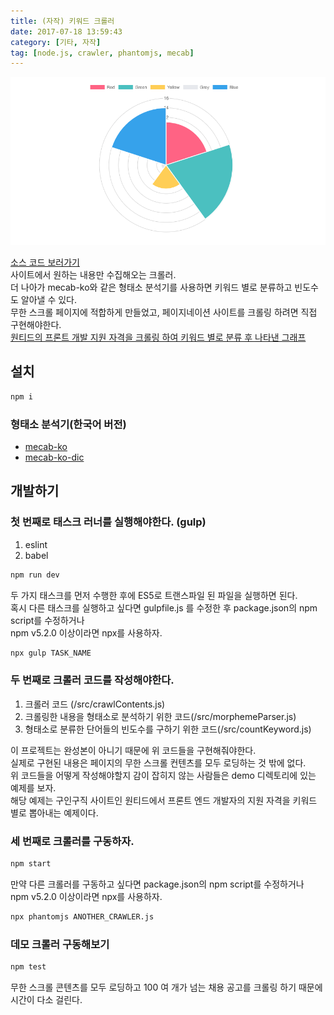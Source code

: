 ```yaml
---
title: (자작) 키워드 크롤러
date: 2017-07-18 13:59:43
category: [기타, 자작]
tag: [node.js, crawler, phantomjs, mecab]
---
```

![차트라던지 표라던지 표현 방법은 유저가 직접 구현해야한다.](/images/keyword-crawler/thumb.png)  

[소스 코드 보러가기](https://github.com/perfectacle/keyword-crawler)  
사이트에서 원하는 내용만 수집해오는 크롤러.  
더 나아가 mecab-ko와 같은 형태소 분석기를 사용하면 키워드 별로 분류하고 빈도수도 알아낼 수 있다.  
무한 스크롤 페이지에 적합하게 만들었고, 페이지네이션 사이트를 크롤링 하려면 직접 구현해야한다.  
[원티드의 프론트 개발 지원 자격을 크롤링 하여 키워드 별로 분류 후 나타낸 그래프](https://perfectacle.github.io/crawl-temp/)  

## 설치
```bash
npm i
```

### 형태소 분석기(한국어 버전)  
* [mecab-ko](https://bitbucket.org/eunjeon/mecab-ko/)  
* [mecab-ko-dic](https://bitbucket.org/eunjeon/mecab-ko-dic)

## 개발하기
### 첫 번째로 태스크 러너를 실행해야한다. (gulp)  
1. eslint  
2. babel  

```bash
npm run dev
```

두 가지 태스크를 먼저 수행한 후에 ES5로 트랜스파일 된 파일을 실행하면 된다.  
혹시 다른 태스크를 실행하고 싶다면 gulpfile.js 를 수정한 후 package.json의 npm script를 수정하거나  
npm v5.2.0 이상이라면 npx를 사용하자.  
```bash
npx gulp TASK_NAME
```

### 두 번째로 크롤러 코드를 작성해야한다.  
1. 크롤러 코드 (/src/crawlContents.js)  
2. 크롤링한 내용을 형태소로 분석하기 위한 코드(/src/morphemeParser.js)  
3. 형태소로 분류한 단어들의 빈도수를 구하기 위한 코드(/src/countKeyword.js)

이 프로젝트는 완성본이 아니기 때문에 위 코드들을 구현해줘야한다.  
실제로 구현된 내용은 페이지의 무한 스크롤 컨텐츠를 모두 로딩하는 것 밖에 없다.  
위 코드들을 어떻게 작성해야할지 감이 잡히지 않는 사람들은 demo 디렉토리에 있는 예제를 보자.  
해당 예제는 구인구직 사이트인 원티드에서 프론트 엔드 개발자의 지원 자격을 키워드 별로 뽑아내는 예제이다.  

### 세 번째로 크롤러를 구동하자.  
```bash
npm start
```

만약 다른 크롤러를 구동하고 싶다면 package.json의 npm script를 수정하거나  
npm v5.2.0 이상이라면 npx를 사용하자.
```bash
npx phantomjs ANOTHER_CRAWLER.js
```

### 데모 크롤러 구동해보기
```bash
npm test
```

무한 스크롤 콘텐츠를 모두 로딩하고 100 여 개가 넘는 채용 공고를 크롤링 하기 때문에 시간이 다소 걸린다.  
